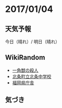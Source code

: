 # 2017/01/04

## 天気予報

今日（晴れ）/ 明日（晴れ）

## WikiRandom

* [一角獣の殺人](https://ja.wikipedia.org/wiki/%E4%B8%80%E8%A7%92%E7%8D%A3%E3%81%AE%E6%AE%BA%E4%BA%BA)
* [北条町立北条中学校](https://ja.wikipedia.org/wiki/%E5%8C%97%E6%9D%A1%E7%94%BA%E7%AB%8B%E5%8C%97%E6%9D%A1%E4%B8%AD%E5%AD%A6%E6%A0%A1)
* [福岡県庁舎](https://ja.wikipedia.org/wiki/%E7%A6%8F%E5%B2%A1%E7%9C%8C%E5%BA%81%E8%88%8E)

## 気づき

